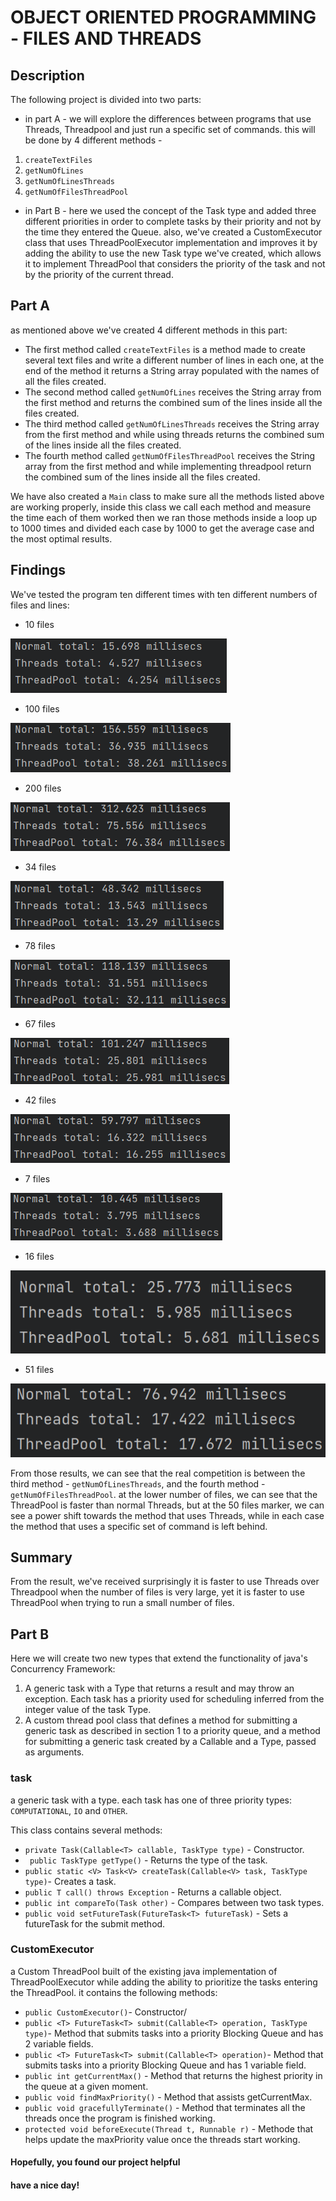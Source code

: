 # OBJECT ORIENTED PROGRAMMING - FILES AND THREADS

## Description
The following project is divided into two parts: 
- in part A - we will explore the differences between programs that use Threads, Threadpool and just run a specific set of commands. this will be done by 4 different methods - 
1. ```createTextFiles```
2. ```getNumOfLines```
3. ```getNumOfLinesThreads```
4. ```getNumOfFilesThreadPool```

- in Part B - here we used the concept of the Task type and added three different priorities in order to complete tasks by their priority and not by the time they entered the Queue.
also, we've created a CustomExecutor class that uses ThreadPoolExecutor implementation and improves it by adding the ability to use the new Task type we've created, which allows it to implement ThreadPool that considers the priority of the task and not by the priority of the current thread.



## Part A
as mentioned above we've created 4 different methods in this part:
- The first method called ```createTextFiles``` is a method made to create several text files and write a different number of lines in each one, at the end of the method it returns a String array populated with the names of all the files created.
- The second method called ```getNumOfLines``` receives the String array from the first method and returns the combined sum of the lines inside all the files created.
- The third method called ```getNumOfLinesThreads``` receives the String array from the first method and while using threads returns the combined sum of the lines inside all the files created.
- The fourth method called ```getNumOfFilesThreadPool``` receives the String array from the first method and while implementing threadpool return the combined sum of the lines inside all the files created.

We have also created a ```Main``` class to make sure all the methods listed above are working properly, inside this class we call each method and measure the time each of them worked then we ran those methods inside a loop up to 1000 times and divided each case by 1000 to get the average case and the most optimal results.

## Findings
We've tested the program ten different times with ten different numbers of files and lines:

- 10 files

![10](screenShots/10.png)

- 100 files

![100](screenShots/100.png)

- 200 files

![200](screenShots/200.png)

- 34 files

![34](screenShots/34.png)

- 78 files

![78](screenShots/78.png)

- 67 files

![67](screenShots/67.png)

- 42 files

![42](screenShots/42.png)

- 7 files

![7](screenShots/7.png)

- 16 files

![16](screenShots/16.png)

- 51 files

![51](screenShots/51.png)

From those results, we can see that the real competition is between the third method - ```getNumOfLinesThreads```, and the fourth method - ```getNumOfFilesThreadPool```. at the lower number of files, we can see that the ThreadPool is faster than normal Threads, but at the 50 files marker, we can see a power shift towards the method that uses Threads, while in each case the method that uses a specific set of command is left behind.

## Summary
From the result, we've received surprisingly it is faster to use Threads over Threadpool when the number of files is very large, yet it is faster to use ThreadPool when trying to run a small number of files.

## Part B
Here we will create two new types that extend the functionality of java's Concurrency Framework:
1. A generic task with a Type that returns a result and may throw an exception.
   Each task has a priority used for scheduling inferred from the integer value of the task Type.
2. A custom thread pool class that defines a method for submitting a generic task as described in
   section 1 to a priority queue, and a method for submitting a generic task created by a
   Callable<V> and a Type, passed as arguments.
### task 
a generic task with a type. each task has one of three priority types: ```COMPUTATIONAL```, ```IO``` and ```OTHER```. 

This class contains several methods: 
- ```private Task(Callable<T> callable, TaskType type)``` - Constructor.
- ``` public TaskType getType()``` - Returns the type of the task.
- ```public static <V> Task<V> createTask(Callable<V> task, TaskType type)```- Creates a task.
- ```public T call() throws Exception``` - Returns a callable object.
- ```public int compareTo(Task other)``` - Compares between two task types.
- ```public void setFutureTask(FutureTask<T> futureTask)``` - Sets a futureTask for the submit method.

### CustomExecutor
a Custom ThreadPool built of the existing java implementation of ThreadPoolExecutor while adding the ability to prioritize the tasks entering the ThreadPool.
it contains the following methods:
- ```public CustomExecutor()```- Constructor/
- ```public <T> FutureTask<T> submit(Callable<T> operation, TaskType type)```- Method that submits tasks into a priority Blocking Queue and has 2 variable fields.
- ```public <T> FutureTask<T> submit(Callable<T> operation)```- Method that submits tasks into a priority Blocking Queue and has 1 variable field.
- ```public int getCurrentMax()``` - Method that returns the highest priority in the queue at a given moment.
- ```public void findMaxPriority()``` - Method that assists getCurrentMax.
- ```public void gracefullyTerminate()``` - Method that terminates all the threads once the program is finished working.
- ```protected void beforeExecute(Thread t, Runnable r)``` - Methode that helps update the maxPriority value once the threads start working.

#### Hopefully, you found our project helpful
#### have a nice day!
